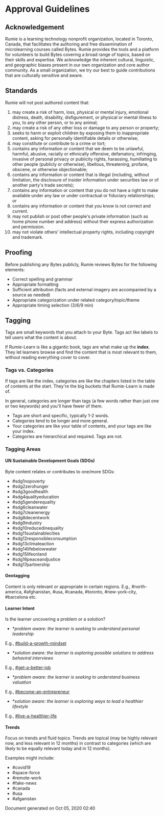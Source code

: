 # Approval Guidelines

## Acknowledgement

Rumie is a learning technology nonprofit organization, located in Toronto, Canada, that facilitates the authoring and free dissemination of microlearning courses called Bytes. Rumie provides the tools and a platform for volunteers to build Bytes covering a broad range of topics, based on their skills and expertise. We acknowledge the inherent cultural, linguistic, and geographic biases present in our own organization and core author community. As a small organization, we try our best to guide contributions that are culturally sensitive and aware.

## Standards

Rumie will not post authored content that:

1. may create a risk of harm, loss, physical or mental injury, emotional distress, death, disability, disfigurement, or physical or mental illness to you, to any other person, or to any animal;
2. may create a risk of any other loss or damage to any person or property;
3. seeks to harm or exploit children by exposing them to inappropriate content, asking for personally identifiable details or otherwise;
4. may constitute or contribute to a crime or tort;
5. contains any information or content that we deem to be unlawful, harmful, abusive, racially or ethnically offensive, defamatory, infringing, invasive of personal privacy or publicity rights, harassing, humiliating to other people (publicly or otherwise), libellous, threatening, profane, obscene, or otherwise objectionable;
6. contains any information or content that is illegal (including, without limitation, the disclosure of insider information under securities law or of another party's trade secrets);
7. contains any information or content that you do not have a right to make available under any law or under contractual or fiduciary relationships; or
8. contains any information or content that you know is not correct and current.
9. may not publish or post other people's private information (such as home phone number and address) without their express authorization and permission.
10. may not violate others' intellectual property rights, including copyright and trademark.

## Proofing

Before publishing any Bytes publicly, Rumie reviews Bytes for the following elements:

- Correct spelling and grammar
- Appropriate formatting
- Sufficient attribution (facts and external imagery are accompanied by a source as needed)
- Appropriate categorization under related category/topic/theme
- Appropriate timing selection (3/6/9 min)

## Tagging

Tags are small keywords that you attach to your Byte. Tags act like labels to tell users what the content is about.

If Rumie-Learn is like a gigantic book, tags are what make up the **index**. They let learners browse and find the content that is most relevant to them, without reading everything cover to cover.

### Tags vs. Categories

If tags are like the index, categories are like the chapters listed in the table of contents at the start. They're the big buckets that Rumie-Learn is made of.

In general, categories are longer than tags (a few words rather than just one or two keywords) and you'll have fewer of them.

- Tags are short and specific, typically 1-2 words.
- Categories tend to be longer and more general.
- Your categories are like your table of contents, and your tags are like your index.
- Categories are hierarchical and required. Tags are not.

### Tagging Areas

#### UN Sustainable Development Goals (SDGs)

Byte content relates or contributes to one/more SDGs:

- #sdg1nopoverty
- #sdg2zerohunger
- #sdg3goodhealth
- #sdg4qualityeducation
- #sdg5genderequality
- #sdg6cleanwater
- #sdg7cleanenergy
- #sdg8decentwork
- #sdg9industry
- #sdg10reducedinequality
- #sdg11sustainablecities
- #sdg12responsibleconsumption
- #sdg13climateaction
- #sdg14lifebelowwater
- #sdg15lifeonland
- #sdg16peaceandjustice
- #sdg17partnership<br>

#### Geotagging

Content is only relevant or appropriate in certain regions. E.g., #north-america, #afghanistan, #usa, #canada, #toronto, #new-york-city, #barcelona etc.

#### Learner Intent

Is the learner uncovering a problem or a solution?

- \*_problem aware: the learner is seeking to understand personal leadership_

E.g., [<u>#build-a-growth-mindset</u>](https://learn.rumie.org/jR/bytes/reach-your-potential-with-stretch-goals/view)

- \*_solution aware: the learner is exploring possible solutions to address behaviral interviews_

E.g., [<u>#get-a-better-job</u>](https://learn.rumie.org/jR/bytes/get-the-job-picking-a-professional-profile-picture/view)

- \*_problem aware: the learner is seeking to understand business valuation_

E.g., [<u>#become-an-entrepreneur</u>](https://learn.rumie.org/jR/bytes/calculate-return-on-investment-roi/view)

- \*_solution aware: the learner is exploring ways to lead a healthier lifestyle_

E.g., [<u>#live-a-healthier-life</u>](https://learn.rumie.org/jR/bytes/eat-healthy-balancing-the-food-groups/view)

#### Trends

Focus on trends and fluid topics. Trends are topical (may be highly relevant now, and less relevant in 12 months) in contrast to categories (which are likely to be equally relevant today and in 12 months).

Examples might include:

- #covid19
- #space-force
- #remote-work
- #fake-news
- #canada
- #usa
- #afganistan 

Document generated on Oct 05, 2020 02:40
